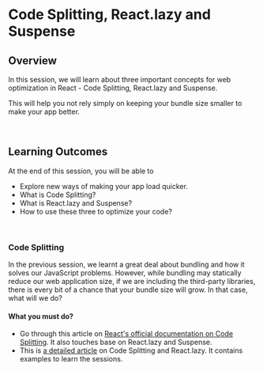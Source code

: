 # **Code Splitting, React.lazy and Suspense**

## Overview

In this session, we will learn about three important concepts for web optimization in React - Code Splitting, React.lazy and Suspense.

This will help you not rely simply on keeping your bundle size smaller to make your app better.

<br />

## Learning Outcomes

At the end of this session, you will be able to

- Explore new ways of making your app load quicker.
- What is Code Splitting?
- What is React.lazy and Suspense?
- How to use these three to optimize your code?

<br />


### Code Splitting

In the previous session, we learnt a great deal about bundling and how it solves our JavaScript problems. However, while bundling may statically reduce our web application size, if we are including the third-party libraries, there is every bit of a chance that your bundle size will grow. In that case, what will we do?

#### What you must do?

- Go through this article on [React's official documentation on Code Splitting](https://reactjs.org/docs/code-splitting.html). It also touches base on React.lazy and Suspense.
- This is [a detailed article](https://tylermcginnis.com/react-router-code-splitting/) on Code Splitting and React.lazy. It contains examples to learn the sessions.


